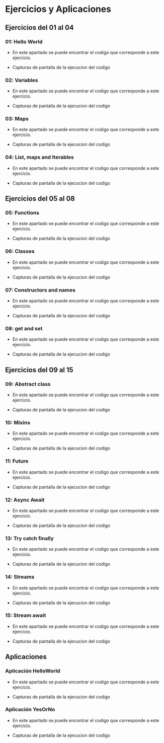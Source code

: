 # Ejercicios y Aplicaciones

## Ejercicios del 01 al 04

### 01: Hello World
- En este apartado se puede encontrar el codigo que corresponde a este ejercicio.

- Capturas de pantalla de la ejecucion del codigo 

### 02: Variables
- En este apartado se puede encontrar el codigo que corresponde a este ejercicio.

- Capturas de pantalla de la ejecucion del codigo 

### 03: Maps
- En este apartado se puede encontrar el codigo que corresponde a este ejercicio.

- Capturas de pantalla de la ejecucion del codigo 

### 04: List, maps and Iterables
- En este apartado se puede encontrar el codigo que corresponde a este ejercicio.

- Capturas de pantalla de la ejecucion del codigo 

## Ejercicios del 05 al 08

### 05: Functions
- En este apartado se puede encontrar el codigo que corresponde a este ejercicio.

- Capturas de pantalla de la ejecucion del codigo 

### 06: Classes
- En este apartado se puede encontrar el codigo que corresponde a este ejercicio.

- Capturas de pantalla de la ejecucion del codigo 

### 07: Constructors and names
- En este apartado se puede encontrar el codigo que corresponde a este ejercicio.

- Capturas de pantalla de la ejecucion del codigo 

### 08: get and set
- En este apartado se puede encontrar el codigo que corresponde a este ejercicio.

- Capturas de pantalla de la ejecucion del codigo 

## Ejercicios del 09 al 15

### 09: Abstract class
- En este apartado se puede encontrar el codigo que corresponde a este ejercicio.

- Capturas de pantalla de la ejecucion del codigo 

### 10: Mixins
- En este apartado se puede encontrar el codigo que corresponde a este ejercicio.

- Capturas de pantalla de la ejecucion del codigo 

### 11: Future
- En este apartado se puede encontrar el codigo que corresponde a este ejercicio.

- Capturas de pantalla de la ejecucion del codigo 

### 12: Async Await
- En este apartado se puede encontrar el codigo que corresponde a este ejercicio.

- Capturas de pantalla de la ejecucion del codigo 

### 13: Try catch finally
- En este apartado se puede encontrar el codigo que corresponde a este ejercicio.

- Capturas de pantalla de la ejecucion del codigo 

### 14: Streams
- En este apartado se puede encontrar el codigo que corresponde a este ejercicio.

- Capturas de pantalla de la ejecucion del codigo 

### 15: Stream await
- En este apartado se puede encontrar el codigo que corresponde a este ejercicio.

- Capturas de pantalla de la ejecucion del codigo 

## Aplicaciones

### Aplicación HelloWorld
- En este apartado se puede encontrar el codigo que corresponde a este ejercicio.

- Capturas de pantalla de la ejecucion del codigo 

### Aplicación YesOrNo
- En este apartado se puede encontrar el codigo que corresponde a este ejercicio.

- Capturas de pantalla de la ejecucion del codigo 


